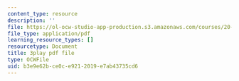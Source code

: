 ```yaml
---
content_type: resource
description: ''
file: https://ol-ocw-studio-app-production.s3.amazonaws.com/courses/20-219-becoming-the-next-bill-nye-writing-and-hosting-the-educational-show-january-iap-2015/b3e9e62bce0ce9212019e7ab43735cd6_M_WIXYqkbdc.pdf
file_type: application/pdf
learning_resource_types: []
resourcetype: Document
title: 3play pdf file
type: OCWFile
uid: b3e9e62b-ce0c-e921-2019-e7ab43735cd6
---
```

